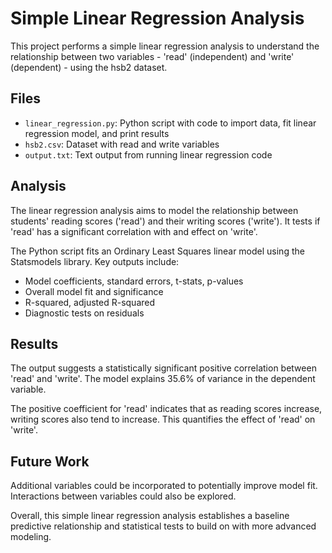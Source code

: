 # Simple Linear Regression Analysis

This project performs a simple linear regression analysis to understand the relationship between two variables - 'read' (independent) and 'write' (dependent) - using the hsb2 dataset.

## Files

- `linear_regression.py`: Python script with code to import data, fit linear regression model, and print results
- `hsb2.csv`: Dataset with read and write variables
- `output.txt`: Text output from running linear regression code

## Analysis 

The linear regression analysis aims to model the relationship between students' reading scores ('read') and their writing scores ('write'). It tests if 'read' has a significant correlation with and effect on 'write'.

The Python script fits an Ordinary Least Squares linear model using the Statsmodels library. Key outputs include:

- Model coefficients, standard errors, t-stats, p-values
- Overall model fit and significance 
- R-squared, adjusted R-squared
- Diagnostic tests on residuals

## Results

The output suggests a statistically significant positive correlation between 'read' and 'write'. The model explains 35.6% of variance in the dependent variable.

The positive coefficient for 'read' indicates that as reading scores increase, writing scores also tend to increase. This quantifies the effect of 'read' on 'write'.

## Future Work

Additional variables could be incorporated to potentially improve model fit. Interactions between variables could also be explored.

Overall, this simple linear regression analysis establishes a baseline predictive relationship and statistical tests to build on with more advanced modeling.

